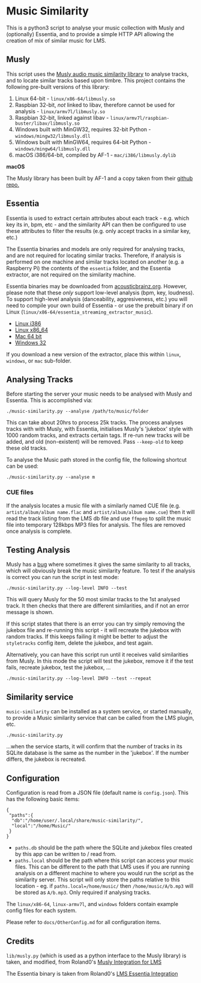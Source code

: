 # Music Similarity

This is a python3 script to analyse your music collection with Musly and
(optionally) Essentia, and to provide a simple HTTP API allowing the creation
of mix of similar music for LMS.


## Musly

This script uses the [Musly audio music similarity library](https://github.com/CDrummond/musly)
to analyse tracks, and to locate similar tracks based upon timbre. This project
contains the following pre-built versions of this library:

1. Linux 64-bit - `linux/x86-64/libmusly.so`
2. Raspbian 32-bit, *not* linked to libav, therefore cannot be used for
analysis - `linux/armv7l/libmusly.so`
3. Raspbian 32-bit, linked against libav - `linux/armv7l/raspbian-buster/libav/libmusly.so`
4. Windows built with MinGW32, requires 32-bit Python - `windows/mingw32/libmusly.dll`
5. Windows built with MinGW64, requires 64-bit Python - `windows/mingw64/libmusly.dll`
6. macOS i386/64-bit, compiled by AF-1 - `mac/i386/libmusly.dylib`

**macOS**

The Musly library has been built by AF-1 and a copy taken from their
[github repo.](https://github.com/AF-1/sobras/tree/main/lms-music-similarity_on_macos)


## Essentia

Essentia is used to extract certain attributes about each track - e.g. which
key its in, bpm, etc - and the similarity API can then be configured to use
these attributes to filter the results (e.g. only accept tracks in a similar
key, etc.)

The Essentia binaries and models are only required for analysing tracks, and are
not required for locating similar tracks. Therefore, if analysis is performed on
one machine and similar tracks located on another (e.g. a Raspberry Pi) the
contents of the `essentia` folder, and the Essentia extractor, are not required
on the similarity machine.

Essentia binaries may be downloaded from [acousticbrainz.org](https://similarity.acousticbrainz.org/download).
However, please note that these *only* support low-level analysis (bpm, key,
loudness). To support high-level analysis (danceability, aggresiveness, etc.)
you will need to compile your own build of Essentia - or use the prebuilt binary
if on Linux (`linux/x86-64/essentia_streaming_extractor_music`).

- [Linux i386](http://ftp.acousticbrainz.org/pub/acousticbrainz/essentia-extractor-v2.1_beta2-linux-i686.tar.gz)
- [Linux x86_64](http://ftp.acousticbrainz.org/pub/acousticbrainz/essentia-extractor-v2.1_beta2-linux-x86_64.tar.gz)
- [Mac 64 bit](http://ftp.acousticbrainz.org/pub/acousticbrainz/essentia-extractor-v2.1_beta2-2-gbb40004-osx.tar.gz)
- [Windows 32](http://ftp.acousticbrainz.org/pub/acousticbrainz/essentia-extractor-v2.1_beta2-1-ge3940c0-win-i686.zip)

If you download a new version of the extractor, place this within `linux`,
`windows`, or `mac` sub-folder.


## Analysing Tracks

Before starting the server your music needs to be analysed with Musly and
Essentia. This is accomplished via:

```
./music-similarity.py --analyse /path/to/music/folder
```

This can take about 20hrs to process 25k tracks. The process analyses tracks
with with Musly, with Essentia, initialises Musly's 'jukebox' style with 1000
random tracks, and extracts certain tags. If re-run new tracks will be added,
and old (non-existent) will be removed. Pass `--keep-old` to keep these old
tracks.

To analyse the Music path stored in the config file, the following shortcut can
be used:

```
./music-similarity.py --analyse m
```

### CUE files

If the analysis locates a music file with a similarly named CUE file (e.g.
`artist/album/album name.flac` and `artist/album/album name.cue`) then it will
read the track listing from the LMS db file and use `ffmpeg` to split the
music file into temporary 128kbps MP3 files for analysis. The files are removed
once analysis is complete.


## Testing Analysis

Musly has a [bug](https://github.com/dominikschnitzer/musly/issues/43) where
sometimes it gives the same similarity to all tracks, which will obviously break
the music similarity feature. To test if the analysis is correct you can run the
script in test mode:

```
./music-similarity.py --log-level INFO --test
```

This will query Musly for the 50 most similar tracks to the 1st analysed track.
It then checks that there are different similarities, and if not an error
message is shown.

If this script states that there is an error you can try simply removing the
jukebox file and re-running this script - it will recreate the jukebox with
random tracks. If this keeps failing it might be better to adjust the
`styletracks` config item, delete the jukebox, and test again.

Alternatively, you can have this script run until it receives valid similarities
from Musly. In this mode the script will test the jukebox, remove it if the test
fails, recreate jukebox, test the jukebox, ...

```
./music-similarity.py --log-level INFO --test --repeat
```

## Similarity service

`music-similarity` can be installed as a system service, or started manually,
to provide a Music similarity service that can be called from the LMS plugin,
etc.

```
./music-similarity.py
```

...when the service starts, it will confirm that the number of tracks in its
SQLite database is the same as the number in the 'jukebox'. If the number
differs, the jukebox is recreated.


## Configuration

Configuration is read from a JSON file (default name is `config.json`). This has
the following basic items:

```
{
 "paths":{
  "db":"/home/user/.local/share/music-similarity/",
  "local":"/home/Music/"
 }
}
```

* `paths.db` should be the path where the SQLite and jukebox files created by
this app can be written to / read from.
* `paths.local` should be the path where this script can access your music
files. This can be different to the path that LMS uses if you are running
analysis on a different machine to where you would run the script as the
similarity server. This script will only store the paths relative to this
location - eg. if `paths.local=/home/music/` then `/home/music/A/b.mp3` will
be stored as `A/b.mp3`. Only required if analysing tracks.

The `linux/x86-64`, `linux-armv7l`, and `windows` folders contain example config
files for each system.

Please refer to `docs/OtherConfig.md` for all configuration items.

## Credits

`lib/musly.py` (which is used as a python interface to the Musly library) is
taken, and modified, from Roland0's [Musly Integration for LMS](https://www.nexus0.net/pub/sw/lmsmusly)

The Essentia binary is taken from Roland0's [LMS Essentia Integration](https://www.nexus0.net/pub/sw/lmsessentia/)
